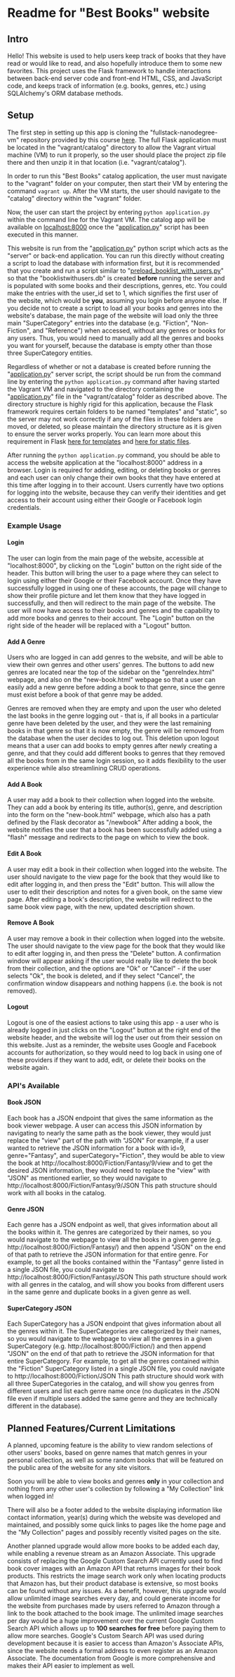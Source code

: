 # Readme for "Best Books" website

## Intro

Hello! This website is used to help users keep track of books that they have
read or would like to read, and also hopefully introduce them to some new
favorites. This project uses the Flask framework to handle interactions
between back-end server code and front-end HTML, CSS, and JavaScript code, and
keeps track of information (e.g. books, genres, etc.) using SQLAlchemy's ORM
database methods.

## Setup

The first step in setting up this app is cloning the "fullstack-nanodegree-vm"
repository provided by this course [here][1]. The full Flask application must
be located in the "vagrant/catalog" directory to allow the Vagrant virtual
machine (VM) to run it properly, so the user should place the project zip file
there and then unzip it in that location (i.e. "vagrant/catalog").

In order to run this "Best Books" catalog application, the user must navigate
to the "vagrant" folder on your computer, then start their VM by entering the
command `vagrant up`. After the VM starts, the user should navigate to the
"catalog" directory within the "vagrant" folder.


Now, the user can start the project by entering `python application.py` within
the command line for the Vagrant VM. The catalog app will be available on
[localhost:8000][2] once the "[application.py][3]" script has been executed in
this manner.

This website is run from the "[application.py][3]" python script which acts as
the "server" or back-end application. You can run this directly without
creating a script to load the database with information first, but it is
recommended that you create and run a script similar to
"[preload_booklist_with_users.py][4]" so that the "booklistwithusers.db" is
created **before** running the server and is populated with some books and
their descriptions, genres, etc. You could make the entries with the user_id
set to 1, which signifies the first user of the website, which would be
**you**, assuming you login before anyone else. If you decide not to create a
script to load all your books and genres into the website's database, the main
page of the website will load only the three main "SuperCategory" entries into
the database (e.g. "Fiction", "Non-Fiction", and "Reference") when accessed,
without any genres or books for any users. Thus, you would need to manually
add all the genres and books you want for yourself, because the database is
empty other than those three SuperCategory entities.

Regardless of whether or not a database is created before running the
"[application.py][3]" server script, the script should be run from the command
line by entering the `python application.py` command after having started the
Vagrant VM and navigated to the directory containing the "[application.py][3]"
file in the "vagrant/catalog" folder as described above. The directory
structure is highly rigid for this application, because the Flask framework
requires certain folders to be named "templates" and "static", so the server
may not work correctly if any of the files in these folders are moved, or
deleted, so please maintain the directory structure as it is given to ensure
the server works properly. You can learn more about this requirement in Flask
[here for templates][5] and [here for static files][6].

After running the `python application.py` command, you should be able to access
the website application at the "localhost:8000" address in a browser. Login is
required for adding, editing, or deleting books or genres and each user can
only change their own books that they have entered at this time after logging
in to their account. Users currently have two options for logging into the
website, because they can verify their identities and get access to their
account using either their Google or Facebook login credentials.


### Example Usage

#### Login

The user can login from the main page of the website, accessible at
"localhost:8000", by clicking on the "Login" button on the right side of the
header. This button will bring the user to a page where they can select to
login using either their Google or their Facebook account. Once they have
successfully logged in using one of these accounts, the page will change to
show their profile picture and let them know that they have logged in
successfully, and then will redirect to the main page of the website. The user
will now have access to their books and genres and the capability to add more
books and genres to their account. The "Login" button on the right side of the
header will be replaced with a "Logout" button.

#### Add A Genre

Users who are logged in can add genres to the website, and will be able to view
their own genres and other users' genres. The buttons to add new genres are
located near the top of the sidebar on the "genreIndex.html" webpage, and also
on the "new-book.html" webpage so that a user can easily add a new genre before
adding a book to that genre, since the genre must exist before a book of that
genre may be added.

Genres are removed when they are empty and upon the user who deleted the last
books in the genre logging out - that is, if all books in a particular genre
have been deleted by the user, and they were the last remaining books in that
genre so that it is now empty, the genre will be removed from the database
when the user decides to log out. This deletion upon logout means that a user
can add books to empty genres after newly creating a genre, and that they could
add different books to genres that they removed all the books from in the same
login session, so it adds flexibility to the user experience while also
streamlining CRUD operations.

#### Add A Book

A user may add a book to their collection when logged into the website. They
can add a book by entering its title, author(s), genre, and description into
the form on the "new-book.html" webpage, which also has a path defined by the
Flask decorator as "/newbook" After adding a book, the website notifies the
user that a book has been successfully added using a "flash" message and
redirects to the page on which to view the book.

#### Edit A Book

A user may edit a book in their collection when logged into the website. The
user should navigate to the view page for the book that they would like to
edit after logging in, and then press the "Edit" button. This will allow the
user to edit their description and notes for a given book, on the same view
page. After editing a book's description, the website will redirect to the
same book view page, with the new, updated description shown.

#### Remove A Book

A user may remove a book in their collection when logged into the website. The
user should navigate to the view page for the book that they would like to
edit after logging in, and then press the "Delete" button. A confirmation
window will appear asking if the user would really like to delete the book
from their collection, and the options are "Ok" or "Cancel" - if the user
selects "Ok", the book is deleted, and if they select "Cancel", the
confirmation window disappears and nothing happens (i.e. the book is not
removed).

#### Logout

Logout is one of the easiest actions to take using this app - a user who is
already logged in just clicks on the "Logout" button at the right end of the
website header, and the website will log the user out from their session on
this website. Just as a reminder, the website uses Google and Facebook
accounts for authorization, so they would need to log back in using one of
these providers if they want to add, edit, or delete their books on the
website again.

### API's Available

#### Book JSON

Each book has a JSON endpoint that gives the same information as the book
viewer webpage. A user can access this JSON information by navigating to
nearly the same path as the book viewer, they would just replace the "view"
part of the path with "JSON" For example, if a user wanted to retrieve the
JSON information for a book with id=9, genre="Fantasy", and
superCategory="Fiction", they would be able to view the book at
http://localhost:8000/Fiction/Fantasy/9/view and to get the desired JSON
information, they would need to replace the "view" with "JSON" as mentioned
earlier, so they would navigate to http://localhost:8000/Fiction/Fantasy/9/JSON
This path structure should work with all books in the catalog.

#### Genre JSON

Each genre has a JSON endpoint as well, that gives information about all the
books within it. The genres are categorized by their names, so you would
navigate to the webpage to view all the books in a given genre (e.g.
http://localhost:8000/Fiction/Fantasy/) and then append "JSON" on the end of
that path to retrieve the JSON information for that entire genre. For example,
to get all the books contained within the "Fantasy" genre listed in a single
JSON file, you could navigate to http://localhost:8000/Fiction/Fantasy/JSON
This path structure should work with all genres in the catalog, and will
show you books from different users in the same genre and duplicate books
in a given genre as well.

#### SuperCategory JSON

Each SuperCategory has a JSON endpoint that gives information about all the
genres within it. The SuperCategories are categorized by their names, so you
would navigate to the webpage to view all the genres in a given SuperCategory
(e.g. http://localhost:8000/Fiction/) and then append "JSON" on the end of
that path to retrieve the JSON information for that entire SuperCategory. For
example, to get all the genres contained within the "Fiction" SuperCategory
listed in a single JSON file, you could navigate to
http://localhost:8000/Fiction/JSON This path structure should work with all
three SuperCategories in the catalog, and will show you genres from different
users and list each genre name once (no duplicates in the JSON file even if
multiple users added the same genre and they are technically different in the
database).

## Planned Features/Current Limitations

A planned, upcoming feature is the ability to view random selections of other
users' books, based on genre names that match genres in your personal
collection, as well as some random books that will be featured on the public
area of the website for any site visitors.

Soon you will be able to view books and genres **only** in your collection and
nothing from any other user's collection by following a "My Collection" link
when logged in!

There will also be a footer added to the website displaying information like
contact information, year(s) during which the website was developed and
maintained, and possibly some quick links to pages like the home page and the
"My Collection" pages and possibly recently visited pages on the site.

Another planned upgrade would allow more books to be added each day, while
enabling a revenue stream as an Amazon Associate. This upgrade consists of
replacing the Google Custom Search API currently used to find book cover
images with an Amazon API that returns images for their book products. This
restricts the image search work only when locating products that Amazon has,
but their product database is extensive, so most books can be found without any
issues. As a benefit, however, this upgrade would allow unlimited image
searches every day, and could generate income for the website from purchases
made by users referred to Amazon through a link to the book attached to the
book image. The unlimited image searches per day would be a huge improvement
over the current Google Custom Search API which allows up to **100 searches
for free** before paying them to allow more searches. Google's Custom Search
API was used during development because it is easier to access than Amazon's
Associate APIs, since the website needs a formal address to even register as
an Amazon Associate. The documentation from Google is more comprehensive and
makes their API easier to implement as well.

[1]: https://github.com/udacity/fullstack-nanodegree-vm
[2]: http://localhost:8000
[3]: application.py
[4]: preload_booklist_with_users.py
[5]:
https://blog.miguelgrinberg.com/post/the-flask-mega-tutorial-part-ii-templates
[6]: http://exploreflask.com/en/latest/static.html
